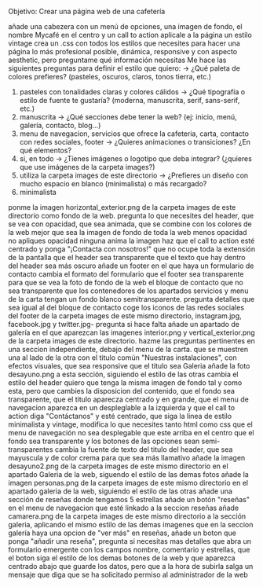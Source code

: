 Objetivo: Crear una página web de una cafetería

añade una cabezera con un menú de opciones, una imagen de fondo, el nombre Mycafé en el centro y un call to action
aplicale a la página un estilo vintage
crea un .css con todos los estilos que necesites para hacer una página lo más profesional posible, dinámica, responsive y con aspecto aesthetic, pero preguntame qué información necesitas
Me hace las siguientes preguntas para definir el estilo que quiero:
→ ¿Qué paleta de colores prefieres? (pasteles, oscuros, claros, tonos tierra, etc.)
1. pasteles con tonalidades claras y colores cálidos
→ ¿Qué tipografía o estilo de fuente te gustaría? (moderna, manuscrita, serif, sans-serif, etc.)
2. manuscrita
→ ¿Qué secciones debe tener la web? (ej: inicio, menú, galería, contacto, blog…)
3. menu de navegacion, servicios que ofrece la cafeteria, carta, contacto con redes sociales, footer
→ ¿Quieres animaciones o transiciones? ¿En qué elementos?
4. si, en todo
→ ¿Tienes imágenes o logotipo que deba integrar? (¿quieres que use imágenes de la carpeta images?)
5. utiliza la carpeta images de este directorio
→ ¿Prefieres un diseño con mucho espacio en blanco (minimalista) o más recargado?
6. minimalista

ponme la imagen horizontal_exterior.png de la carpeta images de este directorio como fondo de la web. pregunta lo que necesites
del header, que se vea con opacidad, que sea animada, que se combine con los colores de la web
mejor que sea la imagen de fondo de toda la web
menos opacidad
no apliques opacidad ninguna
anima la imagen
haz que el call to action esté centrado y ponga "¡Contacta con nosotros!"
que no ocupe toda la extensión de la pantalla
que el header sea transparente
que el texto que hay dentro del header sea más oscuro
añade un footer en el que haya un formulario de contacto 
cambia el formato del formulario
que el footer sea transparente para que se vea la foto de fondo de la web
el bloque de contacto que no sea transparente
que los contenedores de los apartados servicios y menu de la carta tengan un fondo blanco semitransparente. pregunta detalles
que sea igual al del bloque de contacto
coge los iconos de las redes sociales del footer de la carpeta images de este mismo directorio, instagram.jpg, facebook.jpg y twitter.jpg- pregunta si hace falta
añade un apartado de galería en el que aparezcan las imagenes interior.png y vertical_exterior.png de la carpeta images de este directorio. hazme las preguntas pertinentes
en una seccion independiente, debajo del menu de la carta. que se muestren una al lado de la otra con el titulo común "Nuestras instalaciones", con efectos visuales, que sea responsive
que el titulo sea Galeria
añade la foto desayuno.png a esta sección, siguiendo el estilo de las otras
cambia el estilo del header
quiero que tenga la misma imagen de fondo tal y como esta, pero que cambies la disposicion del contenido, que el fondo sea transparente, que el titulo aparecza centrado y en grande, que el menu de navegacion aparezca en un despleglable a la izquierda y que el call to action diga "Contáctanos" y esté centrado, que siga la linea de estilo minimalista y vintage, modifica lo que necesites tanto html como css
que el menu de navegación no sea desplegable
que este arriba en el centro
que el fondo sea transparente y los botones de las opciones sean semi-transparentes
cambia la fuente de texto del titulo del header, que sea mayuscula y de color crema para que sea más llamativo
añade la imagen desayuno2.png de la carpeta  images de este mismo directorio en el apartado Galeria de la web, siguendo el estilo de las demas fotos
añade la imagen personas.png de la carpeta images de este mismo directorio en el apartado galeria de la web, siguiendo el estilo de las otras
añade una sección de reseñas donde tengamos 5 estrellas
añade un botón "reseñas" en el menu de navegacion que esté linkado a la seccion reseñas
añade camarera.png de la carpeta images de este mismo directorio a la sección galeria, aplicando el mismo estilo de las demas imagenes
que en la seccion galería haya una opcion de "ver más"
en reseñas, añade un boton que ponga "añadir una reseña", pregunta si necesitas mas detalles
que abra un formulario emergente con los campos nombre, comentario y estrellas, que el boton siga el estilo de los demas botones de la web y que aparezca centrado abajo
que guarde los datos, pero que a la hora de subirla salga un mensaje que diga que se ha solicitado permiso al administrador de la web
